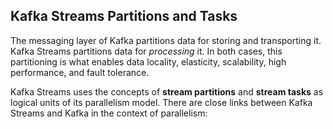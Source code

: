 ## Kafka Streams Partitions and Tasks
The messaging layer of Kafka partitions data for storing and transporting it. Kafka Streams partitions data for  _processing_  it. In both cases, this partitioning is what enables data locality, elasticity, scalability, high performance, and fault tolerance.

Kafka Streams uses the concepts of  **stream partitions**  and  **stream tasks**  as logical units of its parallelism model. There are close links between Kafka Streams and Kafka in the context of parallelism:
<!--stackedit_data:
eyJoaXN0b3J5IjpbNjg3NzU0MDg1LDIwNTY3MDYxMDUsMTk2Nj
gxMzU3OCwtNjA5MDc0MjU4LDc5Nzg4ODUxNSw5Mzk0OTE1OTMs
LTYyOTYwODIxNSwxNzEzNzE0MDQ0LDE2NzEwMDEzNDIsMTMxOT
kzMjUwNSwxMTk2MjgzMzE2LDE2Nzg1ODUxOTUsLTUwMTAxMzI2
MSwyMDM2NzcyNDQzLC0yMDg4NzQ2NjEyLC05NTAwMjUwMTIsLT
UwNDI3MzQ3MCwtMTE2MTc0MDU3NSwtMjE0NjUxMDAwMywyMDgy
NjAxNjE2XX0=
-->